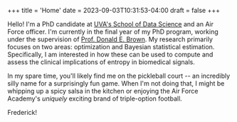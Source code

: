 +++
title = 'Home'
date = 2023-09-03T10:31:53-04:00
draft = false
+++

Hello! I'm a PhD candidate at [UVA's School of Data Science](https://datascience.virginia.edu) and an Air Force officer. I'm currently in the final year of my PhD program, working under the supervision of [Prof. Donald E. Brown](https://engineering.virginia.edu/faculty/donald-e-brown-phd). My research primarily focuses on two areas: optimization and Bayesian statistical estimation. Specifically, I am interested in how these can be used to compute and assess the clinical implications of entropy in biomedical signals.

In my spare time, you'll likely find me on the pickleball court -- an incredibly silly name for a surprisingly fun game. When I'm not doing that, I might be whipping up a spicy salsa in the kitchen or enjoying the Air Force Academy's *uniquely* exciting brand of triple-option football.

Frederick!
